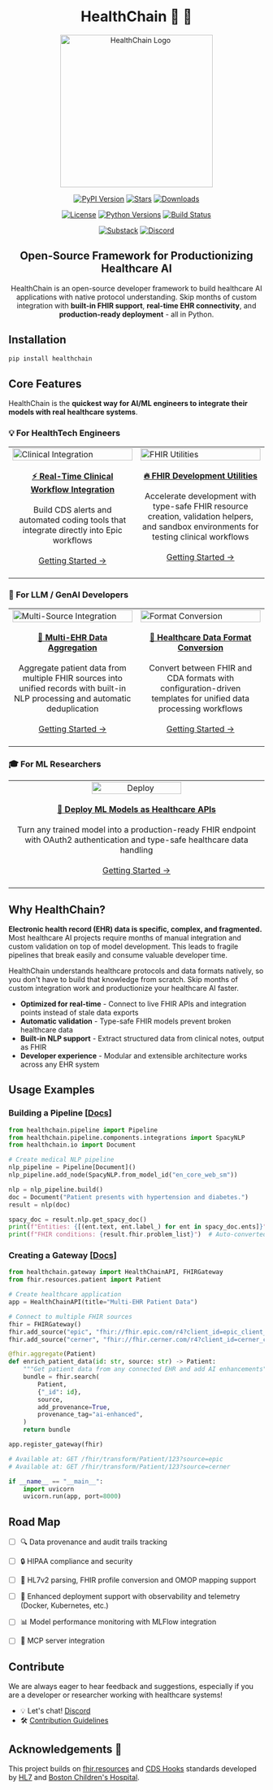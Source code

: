 <div align="center" style="margin-bottom: 1em;">

# HealthChain 💫 🏥

<img src="https://raw.githubusercontent.com/dotimplement/HealthChain/main/docs/assets/images/healthchain_logo.png" alt="HealthChain Logo" width=300></img>

<!-- Project Badges -->
[![PyPI Version][pypi-version-badge]][pypi]
[![Stars][stars-badge]][stars]
[![Downloads][downloads-badge]][pypistats]

[![License][license-badge]][license]
[![Python Versions][python-versions-badge]][pypi]
[![Build Status][build-badge]][build]

[![Substack][substack-badge]][substack]
[![Discord][discord-badge]][discord]


</div>

<h2 align="center" style="border-bottom: none">Open-Source Framework for Productionizing Healthcare AI</h2>


<div align="center">

HealthChain is an open-source developer framework to build healthcare AI applications with native protocol understanding. Skip months of custom integration with **built-in FHIR support**, **real-time EHR connectivity**, and **production-ready deployment** - all in Python.

</div>

## Installation

```bash
pip install healthchain
```

## Core Features

HealthChain is the **quickest way for AI/ML engineers to integrate their models with real healthcare systems**.


### 💡 For HealthTech Engineers

<table>
  <tr>
    <td width="50%" valign="top">
      <img src="https://raw.githubusercontent.com/dotimplement/HealthChain/main/docs/assets/images/hc-use-cases-clinical-integration.png" alt="Clinical Integration" width=100%>
      <div align="center">
        <br>
        <a href="https://dotimplement.github.io/HealthChain/reference/gateway/cdshooks/"><strong>⚡️ Real-Time Clinical Workflow Integration</strong></a>
        <br><br>
        <div>Build CDS alerts and automated coding tools that integrate directly into Epic workflows</div><br>
        <a href="https://dotimplement.github.io/HealthChain/cookbook/discharge_summarizer/">Getting Started →</a>
        <br><br>
      </div>
    </td>
    <td width="50%" valign="top">
      <img src="https://raw.githubusercontent.com/dotimplement/HealthChain/main/docs/assets/images/openapi_docs.png" alt="FHIR Utilities" width=100%>
      <div align="center">
        <br>
        <a href="https://dotimplement.github.io/HealthChain/reference/utilities/fhir_helpers/"><strong>🔥 FHIR Development Utilities</strong></a>
        <br><br>
        <div>Accelerate development with type-safe FHIR resource creation, validation helpers, and sandbox environments for testing clinical workflows</div><br>
        <a href="https://dotimplement.github.io/HealthChain/reference/utilities/sandbox/">Getting Started →</a>
        <br><br>
      </div>
    </td>
  </tr>
</table>



### 🤖 For LLM / GenAI Developers

<table>
  <tr>
    <td width="50%" valign="top">
      <img src="https://raw.githubusercontent.com/dotimplement/HealthChain/main/docs/assets/images/hc-use-cases-genai-aggregate.png" alt="Multi-Source Integration" width=100%>
      <div align="center">
        <br>
        <a href="https://dotimplement.github.io/HealthChain/reference/gateway/gateway/"><strong>🔌 Multi-EHR Data Aggregation</strong></a>
        <br><br>
        <div>Aggregate patient data from multiple FHIR sources into unified records with built-in NLP processing and automatic deduplication</div><br>
        <a href="https://dotimplement.github.io/HealthChain/cookbook/multi_ehr_aggregation/">Getting Started →</a>
        <br><br>
      </div>
    </td>
    <td width="50%" valign="top">
      <img src="https://raw.githubusercontent.com/dotimplement/HealthChain/main/docs/assets/images/interopengine.png" alt="Format Conversion" width=100%>
      <div align="center">
        <br>
        <a href="https://dotimplement.github.io/HealthChain/reference/interop/interop/"><strong>🔄 Healthcare Data Format Conversion</strong></a>
        <br><br>
        <div>Convert between FHIR and CDA formats with configuration-driven templates for unified data processing workflows</div><br>
        <a href="https://dotimplement.github.io/HealthChain/cookbook/clinical_coding/">Getting Started →</a>
        <br><br>
      </div>
    </td>
  </tr>
</table>

### 🎓 For ML Researchers


<table>
  <tr>
    <td width="50%" valign="top">
    <div align="center">
      <img src="https://raw.githubusercontent.com/dotimplement/HealthChain/main/docs/assets/images/hc-use-cases-ml-deployment.png" alt="Deploy" width=60%>
    </div>
      <div align="center">
        <br>
        <a href="https://dotimplement.github.io/HealthChain/reference/gateway/fhir_gateway/"><strong>🚀 Deploy ML Models as Healthcare APIs</strong></a>
        <br><br>
        <div>Turn any trained model into a production-ready FHIR endpoint with OAuth2 authentication and type-safe healthcare data handling</div><br>
        <a href="https://dotimplement.github.io/HealthChain/cookbook/ml_model_deployment/">Getting Started →</a>
        <br><br>
      </div>
    </td>
</table>


## Why HealthChain?

**Electronic health record (EHR) data is specific, complex, and fragmented.** Most healthcare AI projects require months of manual integration and custom validation on top of model development. This leads to fragile pipelines that break easily and consume valuable developer time.

HealthChain understands healthcare protocols and data formats natively, so you don't have to build that knowledge from scratch. Skip months of custom integration work and productionize your healthcare AI faster.

- **Optimized for real-time** - Connect to live FHIR APIs and integration points instead of stale data exports
- **Automatic validation** - Type-safe FHIR models prevent broken healthcare data
- **Built-in NLP support** - Extract structured data from clinical notes, output as FHIR
- **Developer experience** - Modular and extensible architecture works across any EHR system

## Usage Examples

### Building a Pipeline [[Docs](https://dotimplement.github.io/HealthChain/reference/pipeline/pipeline)]

```python
from healthchain.pipeline import Pipeline
from healthchain.pipeline.components.integrations import SpacyNLP
from healthchain.io import Document

# Create medical NLP pipeline
nlp_pipeline = Pipeline[Document]()
nlp_pipeline.add_node(SpacyNLP.from_model_id("en_core_web_sm"))

nlp = nlp_pipeline.build()
doc = Document("Patient presents with hypertension and diabetes.")
result = nlp(doc)

spacy_doc = result.nlp.get_spacy_doc()
print(f"Entities: {[(ent.text, ent.label_) for ent in spacy_doc.ents]}")
print(f"FHIR conditions: {result.fhir.problem_list}")  # Auto-converted to FHIR Bundle
```

### Creating a Gateway [[Docs](https://dotimplement.github.io/HealthChain/reference/gateway/gateway)]

```python
from healthchain.gateway import HealthChainAPI, FHIRGateway
from fhir.resources.patient import Patient

# Create healthcare application
app = HealthChainAPI(title="Multi-EHR Patient Data")

# Connect to multiple FHIR sources
fhir = FHIRGateway()
fhir.add_source("epic", "fhir://fhir.epic.com/r4?client_id=epic_client_id")
fhir.add_source("cerner", "fhir://fhir.cerner.com/r4?client_id=cerner_client_id")

@fhir.aggregate(Patient)
def enrich_patient_data(id: str, source: str) -> Patient:
    """Get patient data from any connected EHR and add AI enhancements"""
    bundle = fhir.search(
        Patient,
        {"_id": id},
        source,
        add_provenance=True,
        provenance_tag="ai-enhanced",
    )
    return bundle

app.register_gateway(fhir)

# Available at: GET /fhir/transform/Patient/123?source=epic
# Available at: GET /fhir/transform/Patient/123?source=cerner

if __name__ == "__main__":
    import uvicorn
    uvicorn.run(app, port=8000)
```

## Road Map

- [ ] 🔍 Data provenance and audit trails tracking
- [ ] 🔒 HIPAA compliance and security
- [ ] 🔄 HL7v2 parsing, FHIR profile conversion and OMOP mapping support
- [ ] 🚀 Enhanced deployment support with observability and telemetry (Docker, Kubernetes, etc.)
- [ ] 📊 Model performance monitoring with MLFlow integration
- [ ] 🤖 MCP server integration


## Contribute
We are always eager to hear feedback and suggestions, especially if you are a developer or researcher working with healthcare systems!
- 💡 Let's chat! [Discord](https://discord.gg/UQC6uAepUz)
- 🛠️ [Contribution Guidelines](CONTRIBUTING.md)


## Acknowledgements 🤗
This project builds on [fhir.resources](https://github.com/nazrulworld/fhir.resources) and [CDS Hooks](https://cds-hooks.org/) standards developed by [HL7](https://www.hl7.org/) and [Boston Children's Hospital](https://www.childrenshospital.org/).


<!-- Badge Links -->
[pypi-version-badge]: https://img.shields.io/pypi/v/healthchain?logo=python&logoColor=white&style=flat-square&color=%23e59875
[downloads-badge]: https://img.shields.io/pepy/dt/healthchain?style=flat-square&color=%2379a8a9
[stars-badge]: https://img.shields.io/github/stars/dotimplement/HealthChain?style=flat-square&logo=github&color=BD932F&logoColor=white
[license-badge]: https://img.shields.io/github/license/dotimplement/HealthChain?style=flat-square&color=%23e59875
[python-versions-badge]: https://img.shields.io/pypi/pyversions/healthchain?style=flat-square&color=%23eeeeee
[build-badge]: https://img.shields.io/github/actions/workflow/status/dotimplement/healthchain/ci.yml?branch=main&style=flat-square&color=%2379a8a9
[discord-badge]: https://img.shields.io/badge/chat-%235965f2?style=flat-square&logo=discord&logoColor=white
[substack-badge]: https://img.shields.io/badge/Cool_Things_In_HealthTech-%23c094ff?style=flat-square&logo=substack&logoColor=white

[pypi]: https://pypi.org/project/healthchain/
[pypistats]: https://pepy.tech/project/healthchain
[stars]: https://github.com/dotimplement/HealthChain/stargazers
[license]: https://github.com/dotimplement/HealthChain/blob/main/LICENSE
[build]: https://github.com/dotimplement/HealthChain/actions?query=branch%3Amain
[discord]: https://discord.gg/UQC6uAepUz
[substack]: https://jenniferjiangkells.substack.com/
